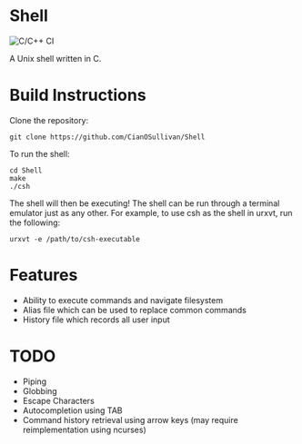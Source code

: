 # Shell
![C/C++ CI](https://github.com/CianOSullivan/Shell/workflows/C/C++%20CI/badge.svg)

A Unix shell written in C.

# Build Instructions
Clone the repository:

```
git clone https://github.com/CianOSullivan/Shell
```

To run the shell:

```
cd Shell
make
./csh
```

The shell will then be executing! The shell can be run through a terminal emulator just as any other. For example, to use csh as the shell in urxvt, run the following:

```
urxvt -e /path/to/csh-executable
```

# Features
 - Ability to execute commands and navigate filesystem
 - Alias file which can be used to replace common commands
 - History file which records all user input

# TODO
 - Piping
 - Globbing
 - Escape Characters
 - Autocompletion using TAB
 - Command history retrieval using arrow keys (may require reimplementation using ncurses)
